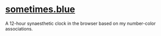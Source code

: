 # [sometimes.blue](https://sometimes.blue/)

A 12-hour synaesthetic clock in the browser based on my number-color associations.
